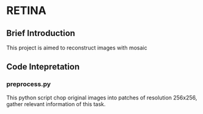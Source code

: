 # RETINA 

## Brief Introduction  
This project is aimed to reconstruct images with mosaic

## Code Intepretation

### <span>preprocess.py</span>
This python script chop original images into patches of resolution 256x256, gather relevant information of this task.